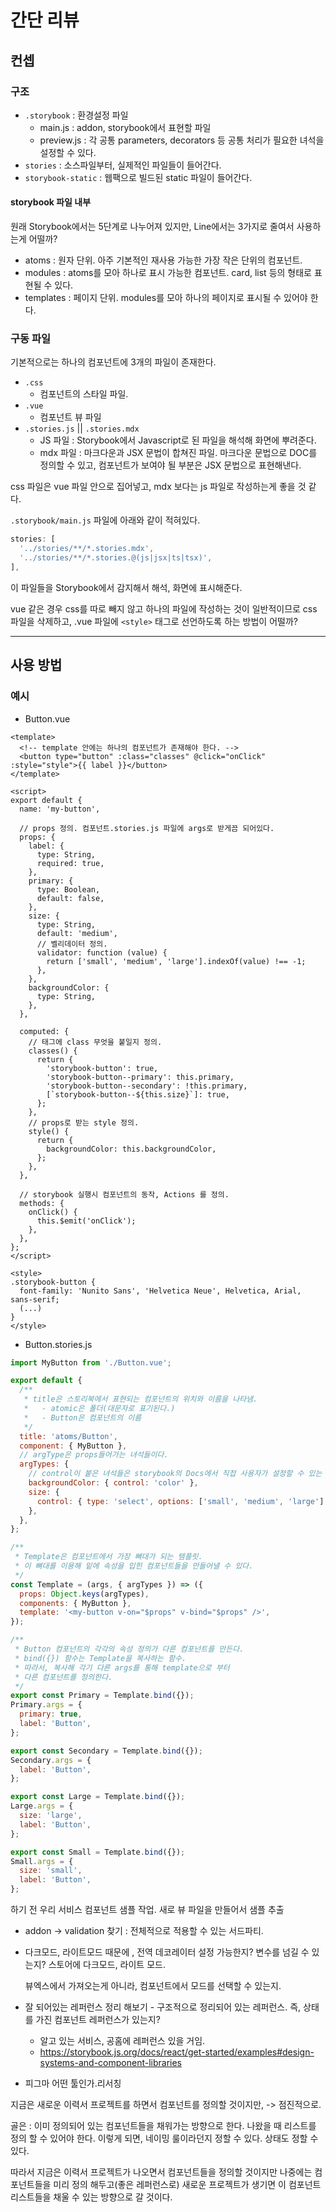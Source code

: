# 간단 리뷰



## 컨셉

### 구조

- `.storybook` : 환경설정 파일
  - main.js : addon, storybook에서 표현할 파일
  - preview.js : 각 공통 parameters, decorators 등 공통 처리가 필요한 녀석을 설정할 수 있다.
- `stories` : 소스파일부터, 실제적인 파일들이 들어간다.
- `storybook-static` : 웹팩으로 빌드된 static 파일이 들어간다.

#### storybook 파일 내부

원래 Storybook에서는 5단계로 나누어져 있지만, Line에서는 3가지로 줄여서 사용하는게 어떨까?

- atoms : 원자 단위. 아주 기본적인 재사용 가능한 가장 작은 단위의 컴포넌트.
- modules : atoms를 모아 하나로 표시 가능한 컴포넌트. card, list 등의 형태로 표현될 수 있다.
- templates : 페이지 단위. modules를 모아 하나의 페이지로 표시될 수 있어야 한다.



### 구동 파일

기본적으로는 하나의 컴포넌트에 3개의 파일이 존재한다.

- `.css`
  - 컴포넌트의 스타일 파일.
- `.vue`
  - 컴포넌트 뷰 파일
- `.stories.js`   ||    `.stories.mdx`
  - JS 파일 : Storybook에서 Javascript로 된 파일을 해석해 화면에 뿌려준다.
  - mdx 파일 : 마크다운과 JSX 문법이 합쳐진 파일. 마크다운 문법으로 DOC를 정의할 수 있고, 컴포넌트가 보여야 될 부분은 JSX 문법으로 표현해낸다.

css 파일은 vue 파일 안으로 집어넣고, mdx 보다는 js 파일로 작성하는게 좋을 것 같다.

`.storybook/main.js` 파일에 아래와 같이 적혀있다.

```js
stories: [
  '../stories/**/*.stories.mdx',
  '../stories/**/*.stories.@(js|jsx|ts|tsx)',
],
```

이 파일들을 Storybook에서 감지해서 해석, 화면에 표시해준다.

vue 같은 경우 css를 따로 빼지 않고 하나의 파일에 작성하는 것이 일반적이므로 css 파일을 삭제하고, .vue 파일에 `<style>` 태그로 선언하도록 하는 방법이 어떨까?



---



## 사용 방법

### 예시

- Button.vue

```vue
<template>
  <!-- template 안에는 하나의 컴포넌트가 존재해야 한다. -->
  <button type="button" :class="classes" @click="onClick" :style="style">{{ label }}</button>
</template>

<script>
export default {
  name: 'my-button',

  // props 정의. 컴포넌트.stories.js 파일에 args로 받게끔 되어있다.
  props: {
    label: {
      type: String,
      required: true,
    },
    primary: {
      type: Boolean,
      default: false,
    },
    size: {
      type: String,
      default: 'medium',
      // 벨리데이터 정의.
      validator: function (value) {
        return ['small', 'medium', 'large'].indexOf(value) !== -1;
      },
    },
    backgroundColor: {
      type: String,
    },
  },

  computed: {
    // 태그에 class 무엇을 붙일지 정의.
    classes() {
      return {
        'storybook-button': true,
        'storybook-button--primary': this.primary,
        'storybook-button--secondary': !this.primary,
        [`storybook-button--${this.size}`]: true,
      };
    },
    // props로 받는 style 정의.
    style() {
      return {
        backgroundColor: this.backgroundColor,
      };
    },
  },

  // storybook 실행시 컴포넌트의 동작, Actions 를 정의.
  methods: {
    onClick() {
      this.$emit('onClick');
    },
  },
};
</script>

<style>
.storybook-button {
  font-family: 'Nunito Sans', 'Helvetica Neue', Helvetica, Arial, sans-serif;
  (...)
}
</style>
```



- Button.stories.js

```js
import MyButton from './Button.vue';

export default {
  /**
   * title은 스토리북에서 표현되는 컴포넌트의 위치와 이름을 나타냄.
   *   - atomic은 폴더(대문자로 표기된다.)
   *   - Button은 컴포넌트의 이름
   */
  title: 'atoms/Button',
  component: { MyButton },
  // argType은 props들어가는 녀석들이다.
  argTypes: {
    // control이 붙은 녀석들은 storybook의 Docs에서 직접 사용자가 설정할 수 있는 옵션을 주는 것.
    backgroundColor: { control: 'color' },
    size: {
      control: { type: 'select', options: ['small', 'medium', 'large'] },
    },
  },
};

/**
 * Template은 컴포넌트에서 가장 뼈대가 되는 템플릿.
 * 이 뼈대를 이용해 밑에 속성을 입힌 컴포넌트들을 만들어낼 수 있다.
 */
const Template = (args, { argTypes }) => ({
  props: Object.keys(argTypes),
  components: { MyButton },
  template: '<my-button v-on="$props" v-bind="$props" />',
});

/**
 * Button 컴포넌트의 각각의 속성 정의가 다른 컴포넌트를 만든다.
 * bind({}) 함수는 Template을 복사하는 함수.
 * 따라서, 복사해 각기 다른 args를 통해 template으로 부터
 * 다른 컴포넌트를 정의한다.
 */
export const Primary = Template.bind({});
Primary.args = {
  primary: true,
  label: 'Button',
};

export const Secondary = Template.bind({});
Secondary.args = {
  label: 'Button',
};

export const Large = Template.bind({});
Large.args = {
  size: 'large',
  label: 'Button',
};

export const Small = Template.bind({});
Small.args = {
  size: 'small',
  label: 'Button',
};
```





하기 전 우리 서비스 컴포넌트 샘플 작업. 새로 뷰 파일을 만들어서 샘플 추출



- addon -> validation 찾기 : 전체적으로 적용할 수 있는 서드파티.

- 다크모드, 라이트모드 때문에 , 전역 데코레이터 설정 가능한지? 변수를 넘길 수 있는지? 스토어에 다크모드, 라이트 모드.

  뷰엑스에서 가져오는게 아니라, 컴포넌트에서 모드를 선택할 수 있는지.

- 잘 되어있는 레퍼런스 정리 해보기 - 구조적으로 정리되어 있는 레퍼런스. 즉, 상태를 가진 컴포넌트 레퍼런스가 있는지?
  - 알고 있는 서비스, 공홈에 레퍼런스 있을 거임.
  - https://storybook.js.org/docs/react/get-started/examples#design-systems-and-component-libraries

- 피그마 어떤 툴인가.리서칭



지금은 새로운 이력서 프로젝트를 하면서 컴포넌트를 정의할 것이지만, -> 점진적으로.

골은 : 이미 정의되어 있는 컴포넌트들을 채워가는 방향으로 한다. 나왔을 때 리스트를 정의 할 수 있어야 한다. 이렇게 되면, 네이밍 룰이라던지 정할 수 있다. 상태도 정할 수 있다.

따라서 지금은 이력서 프로젝트가 나오면서 컴포넌트들을 정의할 것이지만 나중에는 컴포넌트들을 미리 정의 해두고(좋은 레퍼런스로) 새로운 프로젝트가 생기면 이 컴포넌트 리스트들을 채울 수 있는 방향으로 갈 것이다.

